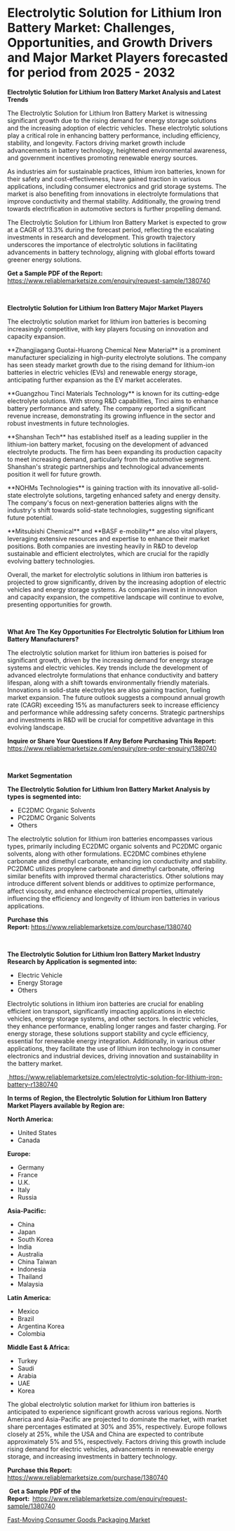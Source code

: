 <p><h1>Electrolytic Solution for Lithium Iron Battery Market: Challenges, Opportunities, and Growth Drivers and Major Market Players forecasted for period from 2025 - 2032</h1></p><p><strong>Electrolytic Solution for Lithium Iron Battery Market Analysis and Latest Trends</strong></p>
<p><p>The Electrolytic Solution for Lithium Iron Battery Market is witnessing significant growth due to the rising demand for energy storage solutions and the increasing adoption of electric vehicles. These electrolytic solutions play a critical role in enhancing battery performance, including efficiency, stability, and longevity. Factors driving market growth include advancements in battery technology, heightened environmental awareness, and government incentives promoting renewable energy sources.</p><p>As industries aim for sustainable practices, lithium iron batteries, known for their safety and cost-effectiveness, have gained traction in various applications, including consumer electronics and grid storage systems. The market is also benefiting from innovations in electrolyte formulations that improve conductivity and thermal stability. Additionally, the growing trend towards electrification in automotive sectors is further propelling demand.</p><p>The Electrolytic Solution for Lithium Iron Battery Market is expected to grow at a CAGR of 13.3% during the forecast period, reflecting the escalating investments in research and development. This growth trajectory underscores the importance of electrolytic solutions in facilitating advancements in battery technology, aligning with global efforts toward greener energy solutions.</p></p>
<p><strong>Get a Sample PDF of the Report:&nbsp;</strong> <a href="https://www.reliablemarketsize.com/enquiry/request-sample/1380740?utm_campaign=3324&utm_medium=2&utm_source=Github&utm_content=ia&utm_term=02042025&utm_id=electrolytic-solution-for-lithium-iron-battery">https://www.reliablemarketsize.com/enquiry/request-sample/1380740</a></p>
<p>&nbsp;</p>
<p><strong>Electrolytic Solution for Lithium Iron Battery Major Market Players</strong></p>
<p><p>The electrolytic solution market for lithium iron batteries is becoming increasingly competitive, with key players focusing on innovation and capacity expansion. </p><p>**Zhangjiagang Guotai-Huarong Chemical New Material** is a prominent manufacturer specializing in high-purity electrolyte solutions. The company has seen steady market growth due to the rising demand for lithium-ion batteries in electric vehicles (EVs) and renewable energy storage, anticipating further expansion as the EV market accelerates.</p><p>**Guangzhou Tinci Materials Technology** is known for its cutting-edge electrolyte solutions. With strong R&D capabilities, Tinci aims to enhance battery performance and safety. The company reported a significant revenue increase, demonstrating its growing influence in the sector and robust investments in future technologies.</p><p>**Shanshan Tech** has established itself as a leading supplier in the lithium-ion battery market, focusing on the development of advanced electrolyte products. The firm has been expanding its production capacity to meet increasing demand, particularly from the automotive segment. Shanshan's strategic partnerships and technological advancements position it well for future growth.</p><p>**NOHMs Technologies** is gaining traction with its innovative all-solid-state electrolyte solutions, targeting enhanced safety and energy density. The company's focus on next-generation batteries aligns with the industry's shift towards solid-state technologies, suggesting significant future potential.</p><p>**Mitsubishi Chemical** and **BASF e-mobility** are also vital players, leveraging extensive resources and expertise to enhance their market positions. Both companies are investing heavily in R&D to develop sustainable and efficient electrolytes, which are crucial for the rapidly evolving battery technologies.</p><p>Overall, the market for electrolytic solutions in lithium iron batteries is projected to grow significantly, driven by the increasing adoption of electric vehicles and energy storage systems. As companies invest in innovation and capacity expansion, the competitive landscape will continue to evolve, presenting opportunities for growth.</p></p>
<p>&nbsp;</p>
<p><strong>What Are The Key Opportunities For Electrolytic Solution for Lithium Iron Battery Manufacturers?</strong></p>
<p><p>The electrolytic solution market for lithium iron batteries is poised for significant growth, driven by the increasing demand for energy storage systems and electric vehicles. Key trends include the development of advanced electrolyte formulations that enhance conductivity and battery lifespan, along with a shift towards environmentally friendly materials. Innovations in solid-state electrolytes are also gaining traction, fueling market expansion. The future outlook suggests a compound annual growth rate (CAGR) exceeding 15% as manufacturers seek to increase efficiency and performance while addressing safety concerns. Strategic partnerships and investments in R&D will be crucial for competitive advantage in this evolving landscape.</p></p>
<p><strong>Inquire or Share Your Questions If Any Before Purchasing This Report:</strong> <a href="https://www.reliablemarketsize.com/enquiry/pre-order-enquiry/1380740?utm_campaign=3324&utm_medium=2&utm_source=Github&utm_content=ia&utm_term=02042025&utm_id=electrolytic-solution-for-lithium-iron-battery">https://www.reliablemarketsize.com/enquiry/pre-order-enquiry/1380740</a></p>
<p>&nbsp;</p>
<p><strong>Market Segmentation</strong></p>
<p><strong>The Electrolytic Solution for Lithium Iron Battery Market Analysis by types is segmented into:</strong></p>
<p><ul><li>EC2DMC Organic Solvents</li><li>PC2DMC Organic Solvents</li><li>Others</li></ul></p>
<p><p>The electrolytic solution for lithium iron batteries encompasses various types, primarily including EC2DMC organic solvents and PC2DMC organic solvents, along with other formulations. EC2DMC combines ethylene carbonate and dimethyl carbonate, enhancing ion conductivity and stability. PC2DMC utilizes propylene carbonate and dimethyl carbonate, offering similar benefits with improved thermal characteristics. Other solutions may introduce different solvent blends or additives to optimize performance, affect viscosity, and enhance electrochemical properties, ultimately influencing the efficiency and longevity of lithium iron batteries in various applications.</p></p>
<p><strong>Purchase this Report:&nbsp;</strong><a href="https://www.reliablemarketsize.com/purchase/1380740?utm_campaign=3324&utm_medium=2&utm_source=Github&utm_content=ia&utm_term=02042025&utm_id=electrolytic-solution-for-lithium-iron-battery">https://www.reliablemarketsize.com/purchase/1380740</a></p>
<p>&nbsp;</p>
<p><strong>The Electrolytic Solution for Lithium Iron Battery Market Industry Research by Application is segmented into:</strong></p>
<p><ul><li>Electric Vehicle</li><li>Energy Storage</li><li>Others</li></ul></p>
<p><p>Electrolytic solutions in lithium iron batteries are crucial for enabling efficient ion transport, significantly impacting applications in electric vehicles, energy storage systems, and other sectors. In electric vehicles, they enhance performance, enabling longer ranges and faster charging. For energy storage, these solutions support stability and cycle efficiency, essential for renewable energy integration. Additionally, in various other applications, they facilitate the use of lithium iron technology in consumer electronics and industrial devices, driving innovation and sustainability in the battery market.</p></p>
<p><a href="https://www.reliablemarketsize.com/electrolytic-solution-for-lithium-iron-battery-r1380740?utm_campaign=3324&utm_medium=2&utm_source=Github&utm_content=ia&utm_term=02042025&utm_id=electrolytic-solution-for-lithium-iron-battery">&nbsp;https://www.reliablemarketsize.com/electrolytic-solution-for-lithium-iron-battery-r1380740</a></p>
<p><strong>In terms of Region, the Electrolytic Solution for Lithium Iron Battery Market Players available by Region are:</strong></p>
<p>
    <p> <strong> North America: </strong>
        <ul>
            <li>United States</li>
            <li>Canada</li>
        </ul>
        </p> 
    <p> <strong> Europe: </strong>
        <ul>
            <li>Germany</li>
            <li>France</li>
            <li>U.K.</li>
            <li>Italy</li>
            <li>Russia</li>
        </ul>
        </p> 
    <p> <strong> Asia-Pacific: </strong>
        <ul>
            <li>China</li>
            <li>Japan</li>
            <li>South Korea</li>
            <li>India</li>
            <li>Australia</li>
            <li>China Taiwan</li>
            <li>Indonesia</li>
            <li>Thailand</li>
            <li>Malaysia</li>
        </ul>
        </p> 
    <p> <strong> Latin America: </strong>
        <ul>
            <li>Mexico</li>
            <li>Brazil</li>
            <li>Argentina Korea</li>
            <li>Colombia</li>
        </ul>
        </p> 
    <p> <strong> Middle East & Africa: </strong>
        <ul>
            <li>Turkey</li>
            <li>Saudi</li>
            <li>Arabia</li>
            <li>UAE</li>
            <li>Korea</li>
        </ul>
    </p>
    </p>
<p><p>The global electrolytic solution market for lithium iron batteries is anticipated to experience significant growth across various regions. North America and Asia-Pacific are projected to dominate the market, with market share percentages estimated at 30% and 35%, respectively. Europe follows closely at 25%, while the USA and China are expected to contribute approximately 5% and 5%, respectively. Factors driving this growth include rising demand for electric vehicles, advancements in renewable energy storage, and increasing investments in battery technology.</p></p>
<p><strong>Purchase this Report: </strong><a href="https://www.reliablemarketsize.com/purchase/1380740?utm_campaign=3324&utm_medium=2&utm_source=Github&utm_content=ia&utm_term=02042025&utm_id=electrolytic-solution-for-lithium-iron-battery">https://www.reliablemarketsize.com/purchase/1380740</a></p>
<p>&nbsp;<strong>Get a Sample PDF of the Report:&nbsp;&nbsp;</strong><a href="https://www.reliablemarketsize.com/enquiry/request-sample/1380740?utm_campaign=3324&utm_medium=2&utm_source=Github&utm_content=ia&utm_term=02042025&utm_id=electrolytic-solution-for-lithium-iron-battery">https://www.reliablemarketsize.com/enquiry/request-sample/1380740</a></p>
<p><strong></strong></p>
<p><p><a href="https://github.com/denbelnmer50/Market-Research-Report-List-1/blob/main/fast-moving-consumer-goods-packaging-market.md?utm_campaign=3324&utm_medium=2&utm_source=Github&utm_content=ia&utm_term=02042025&utm_id=electrolytic-solution-for-lithium-iron-battery">Fast-Moving Consumer Goods Packaging Market</a></p></p>